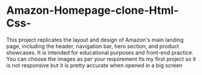 # Amazon-Homepage-clone-Html-Css-
This project replicates the layout and design of Amazon's main landing page, including the header, navigation bar, hero section, and product showcases. It is intended for educational purposes and front-end practice.
You can choose the images as per your requirement
Its my first project so it is not responsive but it is pretty accurate when opened in a big screen
